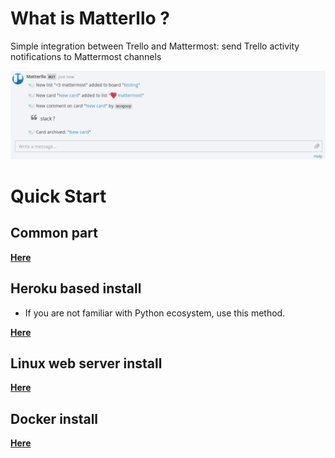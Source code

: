 # What is Matterllo ?
Simple integration between Trello and Mattermost: send Trello activity notifications to Mattermost channels

![matterllo_logo](matterllo.png)

# Quick Start
## Common part
[**Here**](COMMON.md)

## Heroku based install
* If you are not familiar with Python ecosystem, use this method.

[**Here**](HEROKU.md)

## Linux web server install
[**Here**](LINUX.md)

## Docker install
[**Here**](DOCKER.md)
